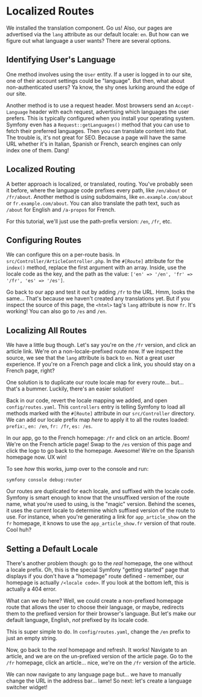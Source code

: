 # Localized Routes

We installed the translation component. Go us! Also, our pages are
advertised via the `lang` attribute as our default locale: `en`. But how can we figure out
what language a user wants? There are several options.

## Identifying User's Language

One method involves using the `User` entity. If a user is logged in to our
site, one of their account settings could be "language". But then, what about
non-authenticated users? Ya know, the shy ones lurking around the edge of our site.

Another method is to use a request header. Most browsers send an
`Accept-Language` header with each request, advertising which languages the user prefers.
This is typically configured when you install your operating
system. Symfony even has a `Request::getLanguages()` method that you can
use to fetch their preferred languages. Then you can translate content into that.
The trouble is, it's not great for SEO. Because a page will have the same URL
whether it's in Italian, Spanish or French, search engines can only index
one of them. Dang!

## Localized Routing

A better approach is localized, or translated,
routing. You've probably seen it before, where the language code prefixes every
path, like `/en/about` or `/fr/about`. Another method is using subdomains, like
`en.example.com/about` or `fr.example.com/about`. You can also translate
the path text, such as `/about` for English and `/a-propos` for French.

For this tutorial, we'll just use the path-prefix version: `/en`, `/fr`, etc.

## Configuring Routes

We can configure this on a per-route basis.
In `src/Controller/ArticleController.php`. In the `#[Route]` attribute for
the `index()` method, replace the first argument with an array. Inside,
use the locale code as the key, and the path as the value:
`['en' => '/en', 'fr' => '/fr', 'es' => '/es']`.

Go back to our app and test it out by adding `/fr` to the URL.
Hmm, looks the same... That's because we haven't created any translations
yet. But if you inspect the source of this page, the
`<html>` tag's `lang` attribute is now `fr`. It's working! You can
also go to `/es` and `/en`.

## Localizing All Routes

We have a little bug though. Let's say you're on the `/fr` version, and
click an article link. We're on a non-locale-prefixed route now. If we
inspect the source, we see that the `lang` attribute is back to `en`.
Not a great user experience. If you're on a French page and click
a link, you should stay on a French page, right?

One solution is to duplicate our route locale map for every route... but...
that's a bummer. Luckily, there's an easier solution!

Back in our code, revert the locale mapping we added, and open `config/routes.yaml`.
This `controllers` entry is telling Symfony to load all methods marked
with the `#[Route]` attribute in our `src/Controller` directory. We can
add our locale prefix map *here* to apply it to all the routes loaded:
`prefix:`, `en: /en`, `fr: /fr`, `es: /es`.

In our app, go to the French homepage: `/fr` and click on an article.
Boom! We're on the French article page! Swap to the `/es` version of
this page and click the logo to go back to the homepage. Awesome! We're
on the Spanish homepage now. UX win!

To see *how* this works, jump over to the console and run:

```terminal
symfony console debug:router
```

Our routes are duplicated for each locale, and suffixed with the locale
code. Symfony is smart enough to know that the unsuffixed version of the
route name, what you're used to using, is the "magic" version. Behind the
scenes, it uses the current locale to determine which suffixed version of
the route to use. For instance, when you're generating a link for
`app_article_show` on the `fr` homepage, it knows to use the
`app_article_show.fr` version of that route. Cool huh?

## Setting a Default Locale

There's another problem though: go to the *real* homepage, the one without a
locale prefix. Oh, this is the special Symfony "getting started" page
that displays if you don't have a "homepage" route defined - remember,
our homepage is actually `/<locale code>`. If you look at the bottom left,
this is actually a 404 error.

What can we do here? Well, we could create a non-prefixed homepage route
that allows the user to choose their language, or maybe, redirects them
to the prefixed version for their browser's language. But let's make
our default language, English, *not* prefixed by its locale code.

This is super simple to do. In `config/routes.yaml`, change the `/en` prefix
to just an empty string.

Now, go back to the *real* homepage and refresh. It works! Navigate to
an article, and we are on the un-prefixed version of the article page. Go to
the `/fr` homepage, click an article... nice, we're on the `/fr` version
of the article.

We can now navigate to any language page but... we have to
manually change the URL in the address bar... lame! So next: let's create a
language switcher widget!
